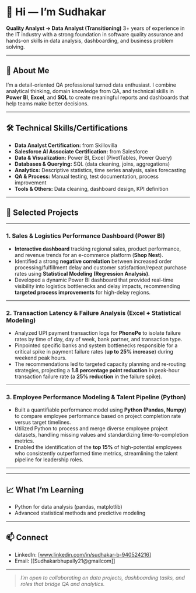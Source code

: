 # 👋 Hi — I’m Sudhakar

**Quality Analyst → Data Analyst (Transitioning)**
3+ years of experience in the IT industry with a strong foundation in software quality assurance and hands-on skills in data analysis, dashboarding, and business problem solving.

---

## 🎯 About Me

I’m a detail-oriented QA professional turned data enthusiast. I combine analytical thinking, domain knowledge from QA, and technical skills in **Power BI**, **Excel**, and **SQL** to create meaningful reports and dashboards that help teams make better decisions.

---

## 🛠️ Technical Skills/Certifications

* **Data Analyst Certification:** from Skillovilla
* **Salesforce AI Associate Certification:** from Salesforce
* **Data & Visualization:** Power BI, Excel (PivotTables, Power Query)
* **Databases & Querying:** SQL (data cleaning, joins, aggregations)
* **Analytics:** Descriptive statistics, time series analysis, sales forecasting
* **QA & Process:** Manual testing, test documentation, process improvement
* **Tools & Others:** Data cleaning, dashboard design, KPI definition

---

## 🚀 Selected Projects

---

### 1. Sales & Logistics Performance Dashboard (Power BI)

* **Interactive dashboard** tracking regional sales, product performance, and revenue trends for an e-commerce platform (**Shop Nest**).
* Identified a strong **negative correlation** between increased order processing/fulfillment delay and customer satisfaction/repeat purchase rates using **Statistical Modeling (Regression Analysis)**.
* Developed a dynamic Power BI dashboard that provided real-time visibility into logistics bottlenecks and delay impacts, recommending **targeted process improvements** for high-delay regions.

---

### 2. Transaction Latency & Failure Analysis (Excel + Statistical Modeling)

* Analyzed UPI payment transaction logs for **PhonePe** to isolate failure rates by time of day, day of week, bank partner, and transaction type.
* Pinpointed specific banks and system bottlenecks responsible for a critical spike in payment failure rates (**up to 25% increase**) during weekend peak hours.
* The recommendations led to targeted capacity planning and re-routing strategies, projecting a **1.8 percentage point reduction** in peak-hour transaction failure rate (a **25% reduction** in the failure spike).

---

### 3. Employee Performance Modeling & Talent Pipeline (Python)

* Built a quantifiable performance model using **Python (Pandas, Numpy)** to compare employee performance based on project completion rate versus target timelines.
* Utilized Python to process and merge diverse employee project datasets, handling missing values and standardizing time-to-completion metrics.
* Enabled the identification of the **top 15%** of high-potential employees who consistently outperformed time metrics, streamlining the talent pipeline for leadership roles.

---
---

## 📈 What I’m Learning

* Python for data analysis (pandas, matplotlib)
* Advanced statistical methods and predictive modeling

---

## 📫 Connect

* LinkedIn: [www.linkedin.com/in/sudhakar-b-940524216]
* Email: [[Sudhakarbhupally21@gmailcom]]

---

> *I’m open to collaborating on data projects, dashboarding tasks, and roles that bridge QA and analytics.*

